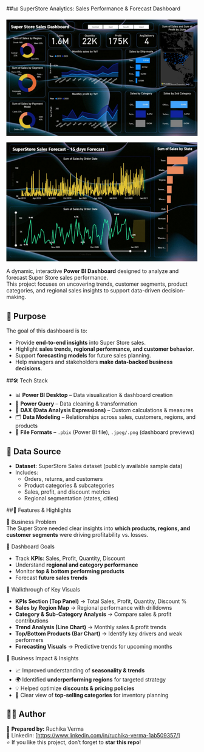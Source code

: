 ##📊 SuperStore Analytics: Sales Performance & Forecast Dashboard

![Main Dashboard](https://github.com/ruchikaverma22/Super-Store-Sales-Dashboard-/blob/main/Super%20Store%20Sales%20Dashboard%20image.jpeg?raw=true)

![Forecasting Dashboard](https://github.com/ruchikaverma22/Super-Store-Sales-Dashboard-/blob/main/Super%20Store%20Sales%20Dashboard%20forecasting%20image%20.jpeg)
 
A dynamic, interactive **Power BI Dashboard** designed to analyze and forecast Super Store sales performance.  
This project focuses on uncovering trends, customer segments, product categories, and regional sales insights to support data-driven decision-making.  

 ## 🎯 Purpose  
The goal of this dashboard is to:  
- Provide **end-to-end insights** into Super Store sales.  
- Highlight **sales trends, regional performance, and customer behavior**.  
- Support **forecasting models** for future sales planning.  
- Help managers and stakeholders **make data-backed business decisions**.  

##🛠️ Tech Stack  

- 📊 **Power BI Desktop** – Data visualization & dashboard creation  
- 🔄 **Power Query** – Data cleaning & transformation  
- 🧮 **DAX (Data Analysis Expressions)** – Custom calculations & measures  
- 🗂️ **Data Modeling** – Relationships across sales, customers, regions, and products  
- 📁 **File Formats** – `.pbix` (Power BI file), `.jpeg/.png` (dashboard previews)  

## 📂 Data Source  

- **Dataset**: SuperStore Sales dataset (publicly available sample data)  
- Includes:  
  - Orders, returns, and customers  
  - Product categories & subcategories  
  - Sales, profit, and discount metrics  
  - Regional segmentation (states, cities)  

##🚀 Features & Highlights  

🔹 Business Problem  
The Super Store needed clear insights into **which products, regions, and customer segments** were driving profitability vs. losses.  

🔹 Dashboard Goals  
- Track **KPIs**: Sales, Profit, Quantity, Discount  
- Understand **regional and category performance**  
- Monitor **top & bottom performing products**  
- Forecast **future sales trends**  

🔹 Walkthrough of Key Visuals  
- **KPIs Section (Top Panel)** → Total Sales, Profit, Quantity, Discount %  
- **Sales by Region Map** → Regional performance with drilldowns  
- **Category & Sub-Category Analysis** → Compare sales & profit contributions  
- **Trend Analysis (Line Chart)** → Monthly sales & profit trends  
- **Top/Bottom Products (Bar Chart)** → Identify key drivers and weak performers  
- **Forecasting Visuals** → Predictive trends for upcoming months  

 🔹 Business Impact & Insights  
- 📈 Improved understanding of **seasonality & trends**  
- 🌍 Identified **underperforming regions** for targeted strategy  
- 💡 Helped optimize **discounts & pricing policies**  
- 🛒 Clear view of **top-selling categories** for inventory planning  

## 👩‍💻 Author  

📌 **Prepared by:** Ruchika Verma  
📧 Linkedin: [https://www.linkedin.com/in/ruchika-verma-1ab509357/]  
⭐ If you like this project, don’t forget to **star this repo**!  




